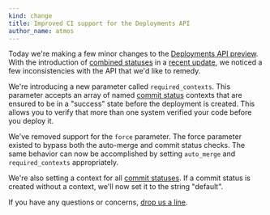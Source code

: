 ```yaml
---
kind: change
title: Improved CI support for the Deployments API
author_name: atmos
---
```


Today we're making a few minor changes to the [Deployments API preview][2]. With the introduction of [combined statuses][4] in a [recent update][3], we noticed a few inconsistencies with the API that we'd like to remedy.

We're introducing a new parameter called `required_contexts`. This parameter accepts an array of named [commit status][5] contexts that are ensured to be in a "success" state before the deployment is created. This allows you to verify that more than one system verified your code before you deploy it.

We've removed support for the `force` parameter. The force parameter existed to bypass both the auto-merge and commit status checks. The same behavior can now be accomplished by setting `auto_merge` and `required_contexts` appropriately.

We're also setting a context for all [commit statuses][5]. If a commit status is created without a context, we'll now set it to the string "default".

If you have any questions or concerns, [drop us a line][1].

[1]: https://github.com/contact?form[subject]=Deployments+API
[2]: https://developer.github.com/changes/2014-01-09-preview-the-new-deployments-api/
[3]: https://developer.github.com/changes/2014-04-10-deployment-api-preview-extension/
[4]: https://developer.github.com/changes/2014-03-27-combined-status-api/
[5]: https://developer.github.com/v3/repos/statuses/
